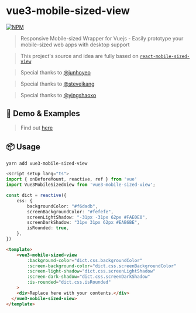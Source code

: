 # vue3-mobile-sized-view

[![NPM](https://nodei.co/npm/vue-mobile-sized-view.png)](https://nodei.co/npm/vue-mobile-sized-view/)

> Responsive Mobile-sized Wrapper for Vuejs - Easily prototype your mobile-sized web apps with desktop support  

> This project's source and idea are fully based on [`react-mobile-sized-view`](https://github.com/junhoyeo/react-mobile-sized-view)  

> Special thanks to [@junhoyeo](https://github.com/junhoyeo)

> Special thanks to [@stevejkang](https://github.com/stevejkang)

> Special thanks to [@yingshaoxo](https://github.com/yingshaoxo)

## 🚀 Demo & Examples
> Find out [here](https://github.com/junhoyeo/react-mobile-sized-view#-examples)

## 📦 Usage

```bash
yarn add vue3-mobile-sized-view
```

```ts
<script setup lang="ts">
import { onBeforeMount, reactive, ref } from 'vue'
import Vue3MobileSizedView from 'vue3-mobile-sized-view';

const dict = reactive({
    css: {
        backgroundColor: "#f6dadb",
        screenBackgroundColor: "#fefefe",
        screenLightShadow: "-31px -31px 62px #FAE0E0",
        screenDarkShadow: "31px 31px 62px #EAB6BE",
        isRounded: true,
    },
})
```

```html
<template>
    <vue3-mobile-sized-view
        :background-color="dict.css.backgroundColor"
        :screen-background-color="dict.css.screenBackgroundColor"
        :screen-light-shadow="dict.css.screenLightShadow"
        :screen-dark-shadow="dict.css.screenDarkShadow"
        :is-rounded="dict.css.isRounded"
    >
    <div>Replace here with your contents.</div>
  </vue3-mobile-sized-view>
</template>
```
